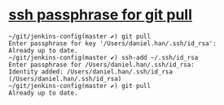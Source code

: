 # [ssh passphrase for git pull](https://stackoverflow.com/questions/21095054/ssh-key-still-asking-for-password-and-passphrase?utm_medium=organic&utm_source=google_rich_qa&utm_campaign=google_rich_qa)


```
~/git/jenkins-config(master ✔) git pull
Enter passphrase for key '/Users/daniel.han/.ssh/id_rsa':
Already up to date.
~/git/jenkins-config(master ✔) ssh-add ~/.ssh/id_rsa
Enter passphrase for /Users/daniel.han/.ssh/id_rsa:
Identity added: /Users/daniel.han/.ssh/id_rsa (/Users/daniel.han/.ssh/id_rsa)
~/git/jenkins-config(master ✔) git pull
Already up to date.
```
